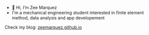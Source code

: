 - 👋 Hi, I’m Zee Marquez
- I'm a mechanical engineering student interested in finite element method, data analysis and app developement

Check my blog: [zeemarquez.github.io](https://zeemarquez.github.io/)

<!---
zeemarquez/zeemarquez is a ✨ special ✨ repository because its `README.md` (this file) appears on your GitHub profile.
You can click the Preview link to take a look at your changes.
--->
